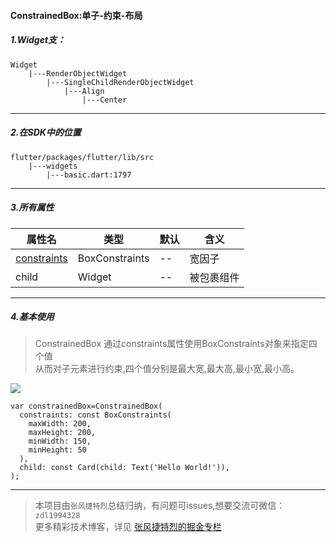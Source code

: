 #### ConstrainedBox:单子-约束-布局

##### 1.Widget支：

```
Widget 
    |---RenderObjectWidget
        |---SingleChildRenderObjectWidget
            |---Align
                |---Center
```

---

##### 2.在SDK中的位置

```
flutter/packages/flutter/lib/src
    |---widgets
        |---basic.dart:1797
```


---


##### 3.所有属性

属性名 | 类型 | 默认|含义
---|---|---|---
[constraints](https://github.com/toly-flutter/flutter_widget_unit/blob/master/Flutter属性集/constraints:BoxConstraints.md) | BoxConstraints |--|宽因子
child | Widget|--|被包裹组件

---

##### 4.基本使用

>ConstrainedBox 通过constraints属性使用BoxConstraints对象来指定四个值  
从而对子元素进行约束,四个值分别是最大宽,最大高,最小宽,最小高。


![](https://user-gold-cdn.xitu.io/2019/7/9/16bd727ffccc6dd6?w=676&h=236&f=png&s=17846)

```
var constrainedBox=ConstrainedBox(
  constraints: const BoxConstraints(
    maxWidth: 200,
    maxHeight: 200,
    minWidth: 150,
    minHeight: 50
  ),
  child: const Card(child: Text('Hello World!')),
);

```

---

>本项目由`张风捷特烈`总结归纳，有问题可issues,想要交流可微信：`zdl1994328`  
更多精彩技术博客，详见 [张风捷特烈的掘金专栏](https://juejin.im/user/5b42c0656fb9a04fe727eb37)